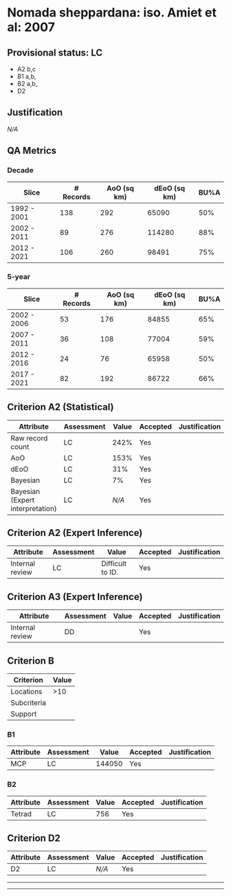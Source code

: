 # Nomada sheppardana: iso. Amiet et al: 2007
## Provisional status: LC
- A2 b,c
- B1 a,b, 
- B2 a,b, 
- D2

## Justification
*N/A*
## QA Metrics
### Decade
| Slice | # Records | AoO (sq km) | dEoO (sq km) |BU%A |
|---|---|---|---|---|
|1992 - 2001|138|292|65090|50%|
|2002 - 2011|89|276|114280|88%|
|2012 - 2021|106|260|98491|75%|
### 5-year
| Slice | # Records | AoO (sq km) | dEoO (sq km) |BU%A |
|---|---|---|---|---|
|2002 - 2006|53|176|84855|65%|
|2007 - 2011|36|108|77004|59%|
|2012 - 2016|24|76|65958|50%|
|2017 - 2021|82|192|86722|66%|
## Criterion A2 (Statistical)
|Attribute|Assessment|Value|Accepted|Justification
|---|---|---|---|---|
|Raw record count|LC|242%|Yes||
|AoO|LC|153%|Yes||
|dEoO|LC|31%|Yes||
|Bayesian|LC|7%|Yes||
|Bayesian (Expert interpretation)|LC|*N/A*|Yes||
## Criterion A2 (Expert Inference)
|Attribute|Assessment|Value|Accepted|Justification
|---|---|---|---|---|
|Internal review|LC|Difficult to ID.|Yes||
## Criterion A3 (Expert Inference)
|Attribute|Assessment|Value|Accepted|Justification
|---|---|---|---|---|
|Internal review|DD||Yes||
## Criterion B
|Criterion| Value|
|---|---|
|Locations|>10|
|Subcriteria||
|Support||
### B1
|Attribute|Assessment|Value|Accepted|Justification
|---|---|---|---|---|
|MCP|LC|144050|Yes||
### B2
|Attribute|Assessment|Value|Accepted|Justification
|---|---|---|---|---|
|Tetrad|LC|756|Yes||
## Criterion D2
|Attribute|Assessment|Value|Accepted|Justification
|---|---|---|---|---|
|D2|LC|*N/A*|Yes||
---
 ---
 <br><br>
 

